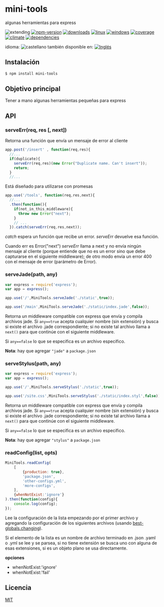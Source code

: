 <!--multilang v0 es:LEEME.md en:README.md -->
# mini-tools
<!--lang:es-->
algunas herramientas para express

<!--lang:en--]
mini tools for express and others

[!--lang:*-->

<!-- cucardas -->
![extending](https://img.shields.io/badge/stability-extending-orange.svg)
[![npm-version](https://img.shields.io/npm/v/mini-tools.svg)](https://npmjs.org/package/mini-tools)
[![downloads](https://img.shields.io/npm/dm/mini-tools.svg)](https://npmjs.org/package/mini-tools)
[![linux](https://img.shields.io/travis/codenautas/mini-tools/master.svg)](https://travis-ci.org/codenautas/mini-tools)
[![windows](https://ci.appveyor.com/api/projects/status/github/codenautas/mini-tools?svg=true)](https://ci.appveyor.com/project/codenautas/mini-tools)
[![coverage](https://img.shields.io/coveralls/codenautas/mini-tools/master.svg)](https://coveralls.io/r/codenautas/mini-tools)
[![climate](https://img.shields.io/codeclimate/github/codenautas/mini-tools.svg)](https://codeclimate.com/github/codenautas/mini-tools)
[![dependencies](https://img.shields.io/david/codenautas/mini-tools.svg)](https://david-dm.org/codenautas/mini-tools)

<!--multilang buttons-->

idioma: ![castellano](https://raw.githubusercontent.com/codenautas/multilang/master/img/lang-es.png)
también disponible en:
[![Inglés](https://raw.githubusercontent.com/codenautas/multilang/master/img/lang-en.png)](README.md)

<!--lang:es-->
## Instalación
<!--lang:en--]
## Install
[!--lang:*-->

```sh
$ npm install mini-tools
```

<!--lang:es-->

## Objetivo principal

Tener a mano algunas herramientas pequeñas para express

<!--lang:en--]

## Main goal

Have some mini tools for express and others

[!--lang:*-->

## API

### serveErr(req, res [, next])

<!--lang:es-->

Retorna una función que envía un mensaje de error al cliente

<!--lang:en--]

Returns a function that sends a error message to de front-end. 

[!--lang:*-->

```js
app.post('/insert' , function(req,res){
  //...
  if(duplicate){
    serveErr(req,res)(new Error("Duplicate name. Can't insert"));
    return; 
  }
  //...
```

<!--lang:es-->

Está diseñado para utilizarse con promesas

<!--lang:en--]

It is promise friendly

[!--lang:*-->

```js
app.use('/tools', function(req,res,next){
  //...
  .then(function(){
    if(not_in_this_middleware){
      throw new Error("next");
    }
    // ...
  }).catch(serveErr(req,res,next)); 
```

<!--lang:es-->

*catch* espera un función que recibe un error. 
*serveErr* devuelve esa función. 

Cuando err es Error("next") *serveErr* llama a next y no envía ningún mensaje al cliente
(porque entiende que no es un error sino que debe capturarse en el siguiente middleware); 
de otro modo envía un error 400 con el mensaje de error (parámetro de Error). 

<!--lang:en--]

*catch* expects a function that receive an error. 
*serveErr* returns that function. 

When err is Error("next") *serveErr* calls next and does not send any result to de front-end; 
otherwise it sends a 400 error with the message and stack. 

[!--lang:*-->

### serveJade(path, any)

```js
var express = require('express');
var app = express();

app.use('/',MiniTools.serveJade('./static',true));

app.use('/main',MiniTools.serveJade('./static/index.jade',false));
```

<!--lang:es-->

Retorna un middleware compatible con express que envía y compila archivos jade. 
Si `any==true` acepta cualquier nombre (sin extensión) y busca si existe el archivo .jade correspondiente;
si no existe tal archivo llama a `next()` para que continúe con el siguiente middleware. 

Si `any==false` lo que se especifica es un archivo específico. 

**Nota**: hay que agregar `"jade"` a `package.json`

<!--lang:en--]

Returns an express middleware to serve jade files. 
If `any==true` it serves files adding .jade to req.path; and
if there is no jade file it call `next()`. 

If `any==false` it serves that specific file. 

**Note**: for use serveJade you must include jade in `package.json`

[!--lang:*-->

### serveStylus(path, any)

```js
var express = require('express');
var app = express();

app.use('/',MiniTools.serveStylus('./static',true));

app.use('/site.css',MiniTools.serveStylus('./static/index.styl',false));
```

<!--lang:es-->

Retorna un middleware compatible con express que envía y compila archivos jade. 
Si `any==true` acepta cualquier nombre (sin extensión) y busca si existe el archivo .jade correspondiente;
si no existe tal archivo llama a `next()` para que continúe con el siguiente middleware. 

Si `any==false` lo que se especifica es un archivo específico. 

**Nota**: hay que agregar `"stylus"` a `package.json`

<!--lang:en--]

Returns an express middleware to serve jade files. 
If `any==true` it serves files adding .jade to req.path; and
if there is no jade file it call `next()`. 

If `any==false` it serves that specific file. 

**Note**: for use serveStylus you must include stylus in package.json

[!--lang:*-->

### readConfig(list, opts)

```js
MiniTools.readConfig(
    [
        {production: true},
        'package.json',
        'other-configs.yml',
        'more-configs',
    ],
    {whenNotExist:'ignore'}
).then(function(config){
    console.log(config);
});
```

<!--lang:es-->

Lee la configuración de la lista empezando por el primer archivo 
y agregando la configuración de los siguientes archivos 
(usando [best-globals.changing](https://www.npmjs.com/package/best-globals#changingoriginalconfig-changes-options)). 

Si el elemento de la lista es un nombre de archivo terminado en .json .yaml o .yml se lee y se parsea, 
si no tiene extensión se busca uno con alguna de esas extensiones,
si es un objeto plano se usa directamente.

**opciones** 
 * whenNotExist:'ignore'
 * whenNotExist:'fail'

<!--lang:en--]

Reads the chain of configuration merging with [best-globals.changing](https://www.npmjs.com/package/best-globals#changingoriginalconfig-changes-options).

If the list element is a fileName ending with .json .yaml o .yml, it reads and parse, 
if doesn't have extension it search first, 
if it is a plain object it uses directly.

**options** 
 * whenNotExist:'ignore'
 * whenNotExist:'fail'

<!--lang:es-->

## Licencia

<!--lang:en--]

## License

[!--lang:*-->

[MIT](LICENSE)

